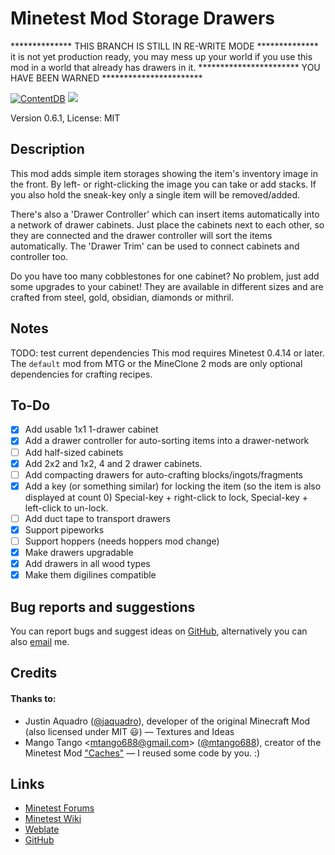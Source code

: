 # Minetest Mod Storage Drawers


**************  THIS BRANCH IS STILL IN RE-WRITE MODE **************
it is not yet production ready, you may mess up your world if you use this
mod in a world that already has drawers in it.
*********************** YOU HAVE BEEN WARNED ***********************


[![ContentDB](https://content.minetest.net/packages/LNJ/drawers/shields/downloads/)](https://content.minetest.net/packages/LNJ/drawers/)
![](https://github.com/minetest-mods/drawers/workflows/luacheck/badge.svg)

Version 0.6.1, License: MIT

## Description
This mod adds simple item storages showing the item's inventory image in the
front. By left- or right-clicking the image you can take or add stacks. If you
also hold the sneak-key only a single item will be removed/added.

There's also a 'Drawer Controller' which can insert items automatically into a
network of drawer cabinets. Just place the cabinets next to each other, so they
are connected and the drawer controller will sort the items automatically. The
'Drawer Trim' can be used to connect cabinets and controller too.

Do you have too many cobblestones for one cabinet? No problem, just add some
upgrades to your cabinet! They are available in different sizes and are
crafted from steel, gold, obsidian, diamonds or mithril.

## Notes
TODO: test current dependencies
This mod requires Minetest 0.4.14 or later. The `default` mod from MTG or the
MineClone 2 mods are only optional dependencies for crafting recipes.

## To-Do
- [x] Add usable 1x1 1-drawer cabinet
- [x] Add a drawer controller for auto-sorting items into a drawer-network
- [ ] Add half-sized cabinets
- [x] Add 2x2 and 1x2, 4 and 2 drawer cabinets.
- [ ] Add compacting drawers for auto-crafting blocks/ingots/fragments
- [x] Add a key (or something similar) for locking the item (so the item is
      also displayed at count 0)
      Special-key + right-click to lock,
      Special-key + left-click to un-lock.
- [ ] Add duct tape to transport drawers
- [x] Support pipeworks
- [ ] Support hoppers (needs hoppers mod change)
- [x] Make drawers upgradable
- [x] Add drawers in all wood types
- [x] Make them digilines compatible

## Bug reports and suggestions
You can report bugs and suggest ideas on [GitHub](http://github.com/lnj2/drawers/issues/new),
alternatively you can also [email](mailto:git@lnj.li) me.

## Credits
#### Thanks to:
* Justin Aquadro ([@jaquadro](http://github.com/jaquadro)), developer of the
	original Minecraft Mod (also licensed under MIT :smiley:) — Textures and Ideas
* Mango Tango <<mtango688@gmail.com>> ([@mtango688](http://github.com/mtango688)),
	creator of the Minetest Mod ["Caches"](https://github.com/mtango688/caches/)
	— I reused some code by you. :)

## Links
* [Minetest Forums](https://forum.minetest.net/viewtopic.php?f=9&t=17134)
* [Minetest Wiki](http://wiki.minetest.net/Mods/Storage_Drawers)
* [Weblate](https://hosted.weblate.org/projects/minetest/mod-storage-drawers/)
* [GitHub](http://github.com/minetest-mods/drawers/)


